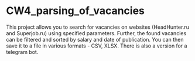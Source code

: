 # CW4_parsing_of_vacancies
This project allows you to search for vacancies on websites (HeadHunter.ru and Superjob.ru) using specified parameters. 
Further, the found vacancies can be filtered and sorted by salary and date of publication. 
You can then save it to a file in various formats - CSV, XLSX. 
There is also a version for a telegram bot.